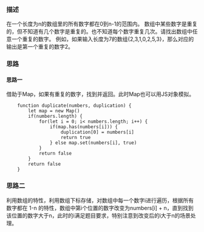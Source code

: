 ### 描述

在一个长度为n的数组里的所有数字都在0到n-1的范围内。 数组中某些数字是重复的，但不知道有几个数字是重复的。也不知道每个数字重复几次。请找出数组中任意一个重复的数字。 例如，如果输入长度为7的数组{2,3,1,0,2,5,3}，那么对应的输出是第一个重复的数字2。

### 思路

#### 思路一
借助于Map，如果有重复的数字，找到并返回。此时Map也可以用JS对象模拟。
```
    function duplicate(numbers, duplication) {
        let map = new Map() 
        if(numbers.length) {
            for(let i = 0; i< numbers.length; i++) {
                if(map.has(numbers[i])) {
                    duplication[0] = numbers[i]
                    return true
                } else map.set(numbers[i], true)
            }  
            return false     
        }
        return false        
    }
```
### 思路二
利用数组的特性，利用数组下标存储，对数组中每一个数字i进行遍历，根据所有数字都在 1-n 的特性，数组中第i个位置的数字改变为numbers[i] + n，直到找到该位置的数字大于n，此时的i满足题目要求，特别注意到改变后的i大于n的场景处理。


